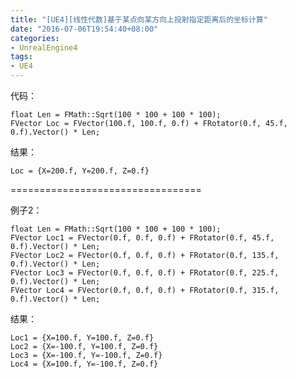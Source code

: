 ```yaml
---
title: "[UE4][线性代数]基于某点向某方向上投射指定距离后的坐标计算"
date: "2016-07-06T19:54:40+08:00"
categories:
- UnrealEngine4
tags:
- UE4
---
```


代码：

    float Len = FMath::Sqrt(100 * 100 + 100 * 100);
    FVector Loc = FVector(100.f, 100.f, 0.f) + FRotator(0.f, 45.f, 0.f).Vector() * Len;

结果：

    Loc = {X=200.f, Y=200.f, Z=0.f}

=================================

例子2：

    float Len = FMath::Sqrt(100 * 100 + 100 * 100);
    FVector Loc1 = FVector(0.f, 0.f, 0.f) + FRotator(0.f, 45.f, 0.f).Vector() * Len;
    FVector Loc2 = FVector(0.f, 0.f, 0.f) + FRotator(0.f, 135.f, 0.f).Vector() * Len;
    FVector Loc3 = FVector(0.f, 0.f, 0.f) + FRotator(0.f, 225.f, 0.f).Vector() * Len;
    FVector Loc4 = FVector(0.f, 0.f, 0.f) + FRotator(0.f, 315.f, 0.f).Vector() * Len;

结果：

    Loc1 = {X=100.f, Y=100.f, Z=0.f}
    Loc2 = {X=-100.f, Y=100.f, Z=0.f}
    Loc3 = {X=-100.f, Y=-100.f, Z=0.f}
    Loc4 = {X=100.f, Y=-100.f, Z=0.f}